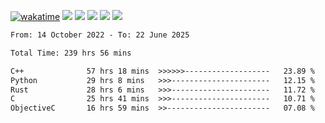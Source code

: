 [![wakatime](https://wakatime.com/badge/user/368879df-dc38-4b1a-86c4-8a2054a0e074.svg)](https://wakatime.com/@368879df-dc38-4b1a-86c4-8a2054a0e074)
<img src="https://img.shields.io/badge/Windows-0078D6?style=flat&logo=Windows&logoColor=white">
<img src="https://img.shields.io/badge/IntelliJ_IDEA-000000.svg?style=flat&logo=IntelliJ-IDEA&logoColor=white">
<img src="https://img.shields.io/badge/CLion-000000.svg?style=flat&logo=CLion&logoColor=white">
<img src="https://img.shields.io/badge/Visual_Studio_Code-007ACC?style=flat&logo=Visual-Studio-Code&logoColor=white">
<img src="https://img.shields.io/badge/Discord-5865F2?label=kano42&style=flat&logo=discord&logoColor=white">
<br>


<!--START_SECTION:waka-->

```txt
From: 14 October 2022 - To: 22 June 2025

Total Time: 239 hrs 56 mins

C++              57 hrs 18 mins  >>>>>>-------------------   23.89 %
Python           29 hrs 8 mins   >>>----------------------   12.15 %
Rust             28 hrs 6 mins   >>>----------------------   11.72 %
C                25 hrs 41 mins  >>>----------------------   10.71 %
ObjectiveC       16 hrs 59 mins  >>-----------------------   07.08 %
```

<!--END_SECTION:waka-->
